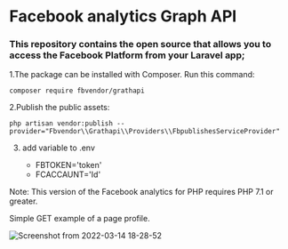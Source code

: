 # Facebook analytics Graph API 

### This repository contains the open source  that allows you to access the Facebook Platform from your Laravel app;

1.The package can be installed with Composer. Run this command:

    
    composer require fbvendor/grathapi 
    
    
2.Publish the public assets:

    php artisan vendor:publish --provider="Fbvendor\\Grathapi\\Providers\\FbpublishesServiceProvider"

3. add variable to .env
  
    - FBTOKEN='token'
    - FCACCAUNT='Id'
    
 
  Note: This version of the Facebook analytics for PHP requires PHP 7.1 or greater. 
  
 Simple GET example of a page profile.
 
![Screenshot from 2022-03-14 18-28-52](https://user-images.githubusercontent.com/49534288/158193284-df2c542b-029e-4996-8a5d-d645ae0030e5.png)
 
   
 
    
 
